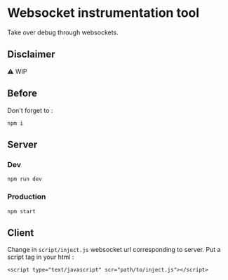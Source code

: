 # Websocket instrumentation tool

Take over debug through websockets.

## Disclaimer

:warning: WIP

## Before

Don't forget to :

```
npm i
```

## Server

### Dev

```
npm run dev
```

### Production

```
npm start
```
## Client

Change in `script/inject.js` websocket url corresponding to server.
Put a script tag in your html :

```
<script type="text/javascript" scr="path/to/inject.js"></script>
```